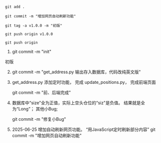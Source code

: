 
```

git add .

git commit -m "增加网页自动刷新功能"

git tag -a v1.0.0 -m "初版"

git push origin v1.0.0

git push origin
```




1. git commit -m "init"

  初版

2. git commit -m "get_address.py 输出存入数据库，代码改纯英文版"

3. get_address.py 添加定时功能，
   完成 update_positions.py，
   完成前端页面

   git commit -m "前、后端完成"

4. 数据库中“size”全为正值，实际上空头仓位的“siz"是负值。
   结果就是全为“Long”；
   其他小Bug;

   git commit -m "修复小Bug"

5. 2025-06-25
   增加自动刷新网页功能。
   “用JavaScript定时刷新部分内容”
   git commit -m "增加网页自动刷新功能"

